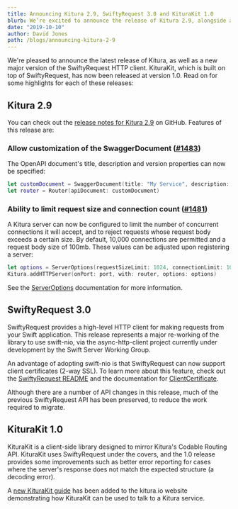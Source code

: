 ```yaml
---
title: Announcing Kitura 2.9, SwiftyRequest 3.0 and KituraKit 1.0
blurb: We’re excited to announce the release of Kitura 2.9, alongside a number of other releases and improvements to the Kitura ecosystem.
date: "2019-10-10"
author: David Jones
path: /blogs/announcing-kitura-2-9
---
```


We're pleased to announce the latest release of Kitura, as well as a new major version of the SwiftyRequest HTTP client. KituraKit, which is built on top of SwiftyRequest, has now been released at version 1.0.  Read on for some highlights for each of these releases:

## Kitura 2.9

You can check out the [release notes for Kitura 2.9](https://github.com/Kitura-Next/Kitura/releases/tag/2.9.0) on GitHub. Features of this release are:

### Allow customization of the SwaggerDocument ([#1483](https://github.com/Kitura/Kitura/pull/1483))

The OpenAPI document's title, description and version properties can now be specified:
```swift
let customDocument = SwaggerDocument(title: "My Service", description: "A description", version: "1.0")
let router = Router(apiDocument: customDocument)
```

### Ability to limit request size and connection count ([#1481](https://github.com/Kitura/Kitura/pull/1481))

A Kitura server can now be configured to limit the number of concurrent connections it will accept, and to reject requests whose request body exceeds a certain size.  By default, 10,000 connections are permitted and a request body size of 100mb.  These values can be adjusted upon registering a server:
```swift
let options = ServerOptions(requestSizeLimit: 1024, connectionLimit: 10)
Kitura.addHTTPServer(onPort: port, with: router, options: options)
```

See the [ServerOptions](https://kitura-next.github.io/Kitura-net/Structs/ServerOptions.html) documentation for more information.

## SwiftyRequest 3.0

SwiftyRequest provides a high-level HTTP client for making requests from your Swift application. This release represents a major re-working of the library to use swift-nio, via the async-http-client project currently under development by the Swift Server Working Group.

An advantage of adopting swift-nio is that SwiftyRequest can now support client certificates (2-way SSL). To learn more about this feature, check out the [SwiftyRequest README](https://github.com/Kitura-Next/SwiftyRequest/) and the documentation for [ClientCertificate](https://kitura-next.github.io/SwiftyRequest/Structs/ClientCertificate.html).

Although there are a number of API changes in this release, much of the previous SwiftyRequest API has been preserved, to reduce the work required to migrate.

## KituraKit 1.0

KituraKit is a client-side library designed to mirror Kitura's Codable Routing API. KituraKit uses SwiftyRequest under the covers, and the 1.0 release provides some improvements such as better error reporting for cases where the server's response does not match the expected structure (a decoding error).

A [new KituraKit guide](/docs/client/iOSClient) has been added to the kitura.io website demonstrating how KituraKit can be used to talk to a Kitura service.
